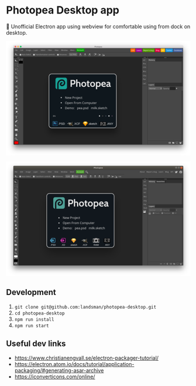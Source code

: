 # Photopea Desktop app

🎨 Unofficial Electron app using webview for comfortable using from dock on desktop.

![Mac OS](./doc/mac_os.png)

![Ubuntu](./doc/ubuntu.png)

## Development

1. `git clone git@github.com:landsman/photopea-desktop.git`
2. `cd photopea-desktop`
3. `npm run install`
4. `npm run start`

## Useful dev links
- https://www.christianengvall.se/electron-packager-tutorial/
- https://electron.atom.io/docs/tutorial/application-packaging/#generating-asar-archive
- https://iconverticons.com/online/